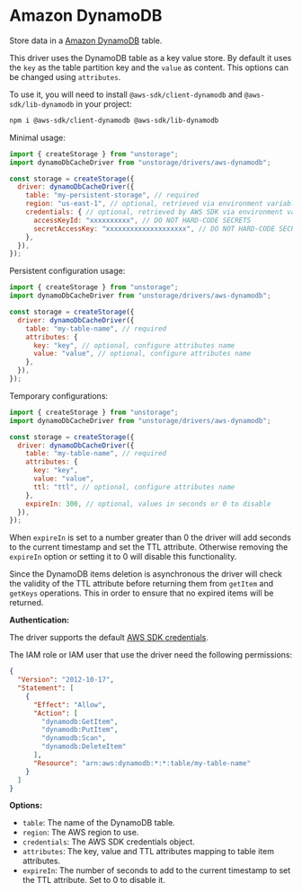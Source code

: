 # Amazon DynamoDB

Store data in a [Amazon DynamoDB](https://docs.aws.amazon.com/amazondynamodb/latest/developerguide/Introduction.html) table.

This driver uses the DynamoDB table as a key value store. By default it uses the `key` as the table partition key and the `value` as content. This options can be changed using `attributes`.

To use it, you will need to install `@aws-sdk/client-dynamodb` and `@aws-sdk/lib-dynamodb` in your project:

```bash
npm i @aws-sdk/client-dynamodb @aws-sdk/lib-dynamodb
```

Minimal usage:

```js
import { createStorage } from "unstorage";
import dynamoDbCacheDriver from "unstorage/drivers/aws-dynamodb";

const storage = createStorage({
  driver: dynamoDbCacheDriver({
    table: "my-persistent-storage", // required
    region: "us-east-1", // optional, retrieved via environment variables
    credentials: { // optional, retrieved by AWS SDK via environment variables
      accessKeyId: "xxxxxxxxxx", // DO NOT HARD-CODE SECRETS
      secretAccessKey: "xxxxxxxxxxxxxxxxxxxx", // DO NOT HARD-CODE SECRETS
    },
  }),
});
```

Persistent configuration usage:

```js
import { createStorage } from "unstorage";
import dynamoDbCacheDriver from "unstorage/drivers/aws-dynamodb";

const storage = createStorage({
  driver: dynamoDbCacheDriver({
    table: "my-table-name", // required
    attributes: {
      key: "key", // optional, configure attributes name
      value: "value", // optional, configure attributes name
    },
  }),
});
```

Temporary configurations:

```js
import { createStorage } from "unstorage";
import dynamoDbCacheDriver from "unstorage/drivers/aws-dynamodb";

const storage = createStorage({
  driver: dynamoDbCacheDriver({
    table: "my-table-name", // required
    attributes: {
      key: "key",
      value: "value",
      ttl: "ttl", // optional, configure attributes name
    },
    expireIn: 300, // optional, values in seconds or 0 to disable
  }),
});
```

When `expireIn` is set to a number greater than 0 the driver will add seconds to the current timestamp and set the TTL attribute.
Otherwise removing the `expireIn` option or setting it to 0 will disable this functionality.

Since the DynamoDB items deletion is asynchronous the driver will check the validity of the TTL attribute before returning them from `getItem` and `getKeys` operations. This in order to ensure that no expired items will be returned.

**Authentication:**

The driver supports the default [AWS SDK credentials](https://docs.aws.amazon.com/sdk-for-javascript/v3/developer-guide/setting-credentials-node.html).

The IAM role or IAM user that use the driver need the following permissions:

```json
{
  "Version": "2012-10-17",
  "Statement": [
    {
      "Effect": "Allow",
      "Action": [
        "dynamodb:GetItem",
        "dynamodb:PutItem",
        "dynamodb:Scan",
        "dynamodb:DeleteItem"
      ],
      "Resource": "arn:aws:dynamodb:*:*:table/my-table-name"
    }
  ]
}
```

**Options:**

- `table`: The name of the DynamoDB table.
- `region`: The AWS region to use.
- `credentials`: The AWS SDK credentials object.
- `attributes`: The key, value and TTL attributes mapping to table item attributes.
- `expireIn`: The number of seconds to add to the current timestamp to set the TTL attribute. Set to 0 to disable it.
